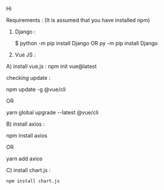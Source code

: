 Hi

Requirements :
(It is assumed that you have installed npm)

1) Django :

    $ python -m pip install Django
OR
    py -m pip install Django


2) Vue JS :

A) install vue.js :
 npm init vue@latest

checking update :

 npm update -g @vue/cli
         
OR
     
 yarn global upgrade --latest @vue/cli

B) install axios :

 npm install axios
         
OR
     
 yarn add axios


C) install chart.js :
     
    npm install chart.js
